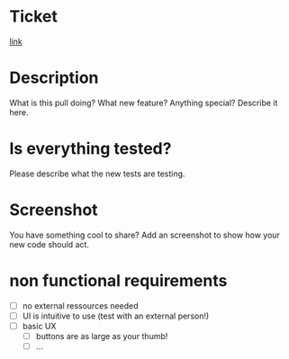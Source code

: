 # Ticket
[link]()

# Description
What is this pull doing? What new feature? Anything special? Describe it here.

# Is everything tested?
Please describe what the new tests are testing.

# Screenshot
You have something cool to share? Add an screenshot to show how your new code should act.

# non functional requirements
 - [ ] no external ressources needed
 - [ ] UI is intuitive to use (test with an external person!)
 - [ ] basic UX
     - [ ] buttons are as large as your thumb!
     - [ ] ...
